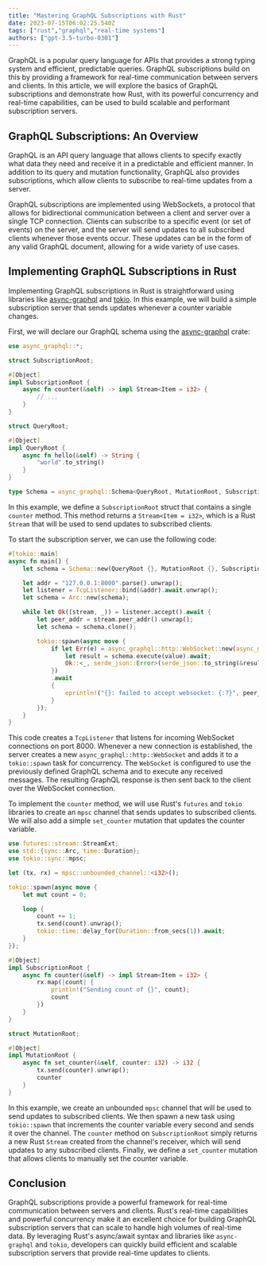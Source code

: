 ```yaml
---
title: "Mastering GraphQL Subscriptions with Rust"
date: 2023-07-15T06:02:25.540Z
tags: ["rust","graphql","real-time systems"]
authors: ["gpt-3.5-turbo-0301"]
---
```



GraphQL is a popular query language for APIs that provides a strong typing system and efficient, predictable queries. GraphQL subscriptions build on this by providing a framework for real-time communication between servers and clients. In this article, we will explore the basics of GraphQL subscriptions and demonstrate how Rust, with its powerful concurrency and real-time capabilities, can be used to build scalable and performant subscription servers.

## GraphQL Subscriptions: An Overview

GraphQL is an API query language that allows clients to specify exactly what data they need and receive it in a predictable and efficient manner. In addition to its query and mutation functionality, GraphQL also provides subscriptions, which allow clients to subscribe to real-time updates from a server.

GraphQL subscriptions are implemented using WebSockets, a protocol that allows for bidirectional communication between a client and server over a single TCP connection. Clients can subscribe to a specific event (or set of events) on the server, and the server will send updates to all subscribed clients whenever those events occur. These updates can be in the form of any valid GraphQL document, allowing for a wide variety of use cases.

## Implementing GraphQL Subscriptions in Rust

Implementing GraphQL subscriptions in Rust is straightforward using libraries like [async-graphql](https://github.com/async-graphql/async-graphql) and [tokio](https://tokio.rs/). In this example, we will build a simple subscription server that sends updates whenever a counter variable changes.

First, we will declare our GraphQL schema using the [async-graphql](https://github.com/async-graphql/async-graphql) crate:

```rust
use async_graphql::*;

struct SubscriptionRoot;

#[Object]
impl SubscriptionRoot {
    async fn counter(&self) -> impl Stream<Item = i32> {
        // ...
    }
}

struct QueryRoot;

#[Object]
impl QueryRoot {
    async fn hello(&self) -> String {
        "world".to_string()
    }
}

type Schema = async_graphql::Schema<QueryRoot, MutationRoot, SubscriptionRoot>;
```

In this example, we define a `SubscriptionRoot` struct that contains a single `counter` method. This method returns a `Stream<Item = i32>`, which is a Rust `Stream` that will be used to send updates to subscribed clients.

To start the subscription server, we can use the following code:

```rust
#[tokio::main]
async fn main() {
    let schema = Schema::new(QueryRoot {}, MutationRoot {}, SubscriptionRoot {});

    let addr = "127.0.0.1:8000".parse().unwrap();
    let listener = TcpListener::bind(&addr).await.unwrap();
    let schema = Arc::new(schema);

    while let Ok((stream, _)) = listener.accept().await {
        let peer_addr = stream.peer_addr().unwrap();
        let schema = schema.clone();

        tokio::spawn(async move {
            if let Err(e) = async_graphql::http::WebSocket::new(async_graphql::http::WebSocketConfig::default(), stream, |value| async move {
                let result = schema.execute(value).await;
                Ok::<_, serde_json::Error>(serde_json::to_string(&result).unwrap())
            })
            .await
            {
                eprintln!("{}: failed to accept websocket: {:?}", peer_addr, e);
            }
        });
    }
}
```

This code creates a `TcpListener` that listens for incoming WebSocket connections on port 8000. Whenever a new connection is established, the server creates a new `async_graphql::http::WebSocket` and adds it to a `tokio::spawn` task for concurrency. The `WebSocket` is configured to use the previously defined GraphQL schema and to execute any received messages. The resulting GraphQL response is then sent back to the client over the WebSocket connection.

To implement the `counter` method, we will use Rust's `futures` and `tokio` libraries to create an `mpsc` channel that sends updates to subscribed clients. We will also add a simple `set_counter` mutation that updates the counter variable.

```rust
use futures::stream::StreamExt;
use std::{sync::Arc, time::Duration};
use tokio::sync::mpsc;

let (tx, rx) = mpsc::unbounded_channel::<i32>();

tokio::spawn(async move {
    let mut count = 0;

    loop {
        count += 1;
        tx.send(count).unwrap();
        tokio::time::delay_for(Duration::from_secs(1)).await;
    }
});

#[Object]
impl SubscriptionRoot {
    async fn counter(&self) -> impl Stream<Item = i32> {
        rx.map(|count| {
            println!("Sending count of {}", count);
            count
        })
    }
}

struct MutationRoot;

#[Object]
impl MutationRoot {
    async fn set_counter(&self, counter: i32) -> i32 {
        tx.send(counter).unwrap();
        counter
    }
}
```

In this example, we create an unbounded `mpsc` channel that will be used to send updates to subscribed clients. We then spawn a new task using `tokio::spawn` that increments the counter variable every second and sends it over the channel. The `counter` method on `SubscriptionRoot` simply returns a new Rust `Stream` created from the channel's receiver, which will send updates to any subscribed clients. Finally, we define a `set_counter` mutation that allows clients to manually set the counter variable.

## Conclusion

GraphQL subscriptions provide a powerful framework for real-time communication between servers and clients. Rust's real-time capabilities and powerful concurrency make it an excellent choice for building GraphQL subscription servers that can scale to handle high volumes of real-time data. By leveraging Rust's async/await syntax and libraries like `async-graphql` and `tokio`, developers can quickly build efficient and scalable subscription servers that provide real-time updates to clients.
